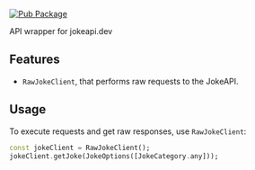 <!-- This content is generated. See tool/readme/readme_template.md -->

[![Pub Package](https://img.shields.io/pub/v/jokeapi.svg)](https://pub.dev/packages/jokeapi)

API wrapper for jokeapi.dev

## Features

- `RawJokeClient`, that performs raw requests to the JokeAPI.

## Usage

To execute requests and get raw responses, use `RawJokeClient`:

```dart
const jokeClient = RawJokeClient();
jokeClient.getJoke(JokeOptions([JokeCategory.any]));
```
